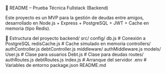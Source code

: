 📘 README – Prueba Técnica Fullstack (Backend)

Este proyecto es un MVP para la gestión de deudas entre amigos, desarrollado en Node.js + Express + PostgreSQL + JWT + Cache en memoria (tipo Redis).

📂 Estructura del proyecto
backend/
  src/
    config/
      db.js            # Conexión a PostgreSQL
      redisCache.js    # Cache simulado en memoria
    controllers/
      authController.js
      debtController.js
    middleware/
      authMiddleware.js
    models/
      User.js          # Clase para usuarios
      Debt.js          # Clase para deudas
    routes/
      authRoutes.js
      debtRoutes.js
    index.js           # Arranque del servidor
  .env                 # Variables de entorno
  package.json
  README.md